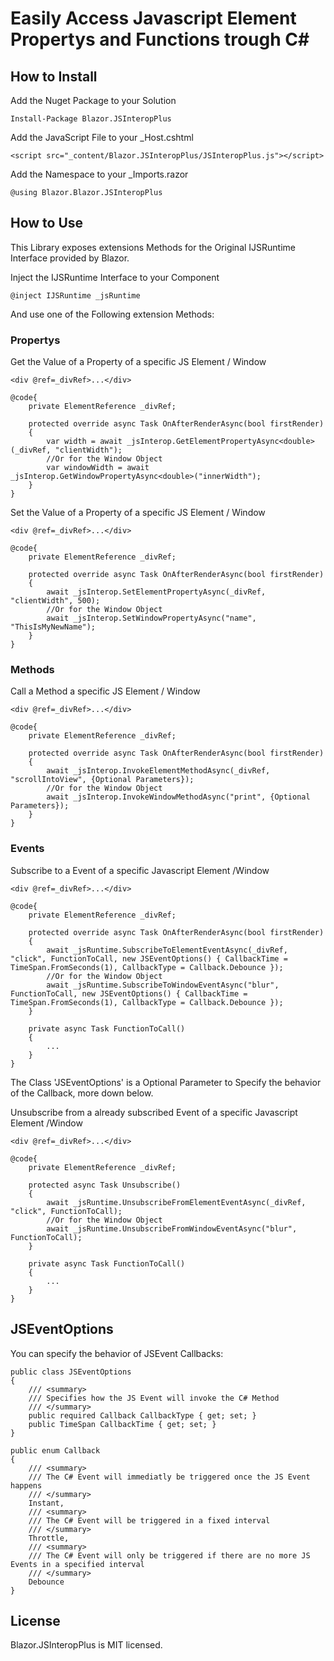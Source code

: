 
# Easily Access Javascript Element Propertys and Functions trough C#

## How to Install

Add the Nuget Package to your Solution

    Install-Package Blazor.JSInteropPlus
    
Add the JavaScript File to your _Host.cshtml

    <script src="_content/Blazor.JSInteropPlus/JSInteropPlus.js"></script>

Add the Namespace to your _Imports.razor

    @using Blazor.Blazor.JSInteropPlus

## How to Use

This Library exposes extensions Methods for the Original IJSRuntime Interface provided by Blazor.

Inject the IJSRuntime Interface to your Component

    @inject IJSRuntime _jsRuntime

And use one of the Following extension Methods:

### Propertys

Get the Value of a Property of a specific JS Element / Window

	<div @ref=_divRef>...</div>
	
	@code{
		private ElementReference _divRef;

		protected override async Task OnAfterRenderAsync(bool firstRender)
	    {
		    var width = await _jsInterop.GetElementPropertyAsync<double>(_divRef, "clientWidth");
			//Or for the Window Object
			var windowWidth = await _jsInterop.GetWindowPropertyAsync<double>("innerWidth");
	    }
	}

Set the Value of a Property of a specific JS Element / Window

	<div @ref=_divRef>...</div>
	
	@code{
		private ElementReference _divRef;

		protected override async Task OnAfterRenderAsync(bool firstRender)
	    {
		    await _jsInterop.SetElementPropertyAsync(_divRef, "clientWidth", 500);
			//Or for the Window Object
			await _jsInterop.SetWindowPropertyAsync("name", "ThisIsMyNewName");
	    }
	}

### Methods

Call a Method a specific JS Element / Window

	<div @ref=_divRef>...</div>
	
	@code{
		private ElementReference _divRef;

		protected override async Task OnAfterRenderAsync(bool firstRender)
	    {
		    await _jsInterop.InvokeElementMethodAsync(_divRef, "scrollIntoView", {Optional Parameters});
			//Or for the Window Object
			await _jsInterop.InvokeWindowMethodAsync("print", {Optional Parameters});
	    }
	}
### Events

Subscribe to a Event of a specific Javascript Element /Window

	<div @ref=_divRef>...</div>
	
	@code{
		private ElementReference _divRef;

	    protected override async Task OnAfterRenderAsync(bool firstRender)
	    {
			await _jsRuntime.SubscribeToElementEventAsync(_divRef, "click", FunctionToCall, new JSEventOptions() { CallbackTime = TimeSpan.FromSeconds(1), CallbackType = Callback.Debounce });
			//Or for the Window Object
		    await _jsRuntime.SubscribeToWindowEventAsync("blur", FunctionToCall, new JSEventOptions() { CallbackTime = TimeSpan.FromSeconds(1), CallbackType = Callback.Debounce });
	    }

		private async Task FunctionToCall()
		{
			...
		}
	}

The Class 'JSEventOptions' is a Optional Parameter to Specify the behavior of the Callback, more down below.
	
Unsubscribe from a already subscribed Event of a specific Javascript Element /Window

	<div @ref=_divRef>...</div>
	
	@code{
		private ElementReference _divRef;

	    protected async Task Unsubscribe()
	    {
			await _jsRuntime.UnsubscribeFromElementEventAsync(_divRef, "click", FunctionToCall);
			//Or for the Window Object
		    await _jsRuntime.UnsubscribeFromWindowEventAsync("blur", FunctionToCall);
	    }
	    
		private async Task FunctionToCall()
		{
			...
		}
	}

## JSEventOptions
You can specify the behavior of JSEvent Callbacks:

	public class JSEventOptions
    {
        /// <summary>
        /// Specifies how the JS Event will invoke the C# Method
        /// </summary>
        public required Callback CallbackType { get; set; }
        public TimeSpan CallbackTime { get; set; }
    }
    
	public enum Callback
    {
        /// <summary>
        /// The C# Event will immediatly be triggered once the JS Event happens
        /// </summary>
        Instant,
        /// <summary>
        /// The C# Event will be triggered in a fixed interval
        /// </summary>
        Throttle,
        /// <summary>
        /// The C# Event will only be triggered if there are no more JS Events in a specified interval
        /// </summary>
        Debounce
    }

## License
Blazor.JSInteropPlus is MIT licensed.
